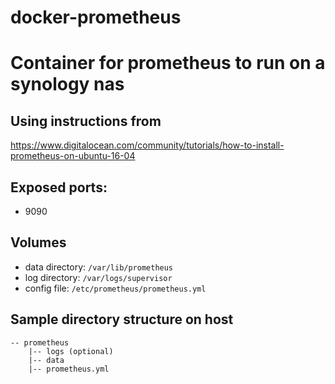 # docker-prometheus

# Container for prometheus to run on a synology nas

## Using instructions from
https://www.digitalocean.com/community/tutorials/how-to-install-prometheus-on-ubuntu-16-04

## Exposed ports:
- 9090

## Volumes
- data directory: `/var/lib/prometheus`
- log directory: `/var/logs/supervisor`
- config file: `/etc/prometheus/prometheus.yml`

## Sample directory structure on host
```
-- prometheus
    |-- logs (optional)
    |-- data
    |-- prometheus.yml
```
